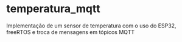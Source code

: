 # temperatura_mqtt
Implementação de um sensor de temperatura com o uso do ESP32, freeRTOS e troca de mensagens em tópicos MQTT

